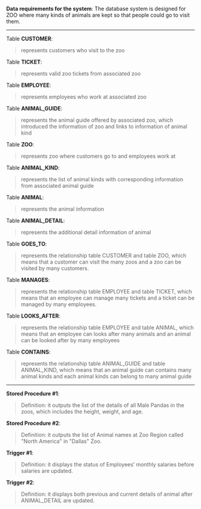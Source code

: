 **Data requirements for the system**:
The database system is designed for ZOO where many kinds of animals are kept so that people
could go to visit them. 

------

Table **CUSTOMER**: 
  > represents customers who visit to the zoo

Table **TICKET**: 
  > represents valid zoo tickets from associated zoo

Table **EMPLOYEE**: 
  > represents employees who work at associated zoo

Table **ANIMAL_GUIDE**: 
  > represents the animal guide offered by associated zoo, which introduced the information of zoo and 
  links to information of animal kind

Table **ZOO**: 
  > represents zoo where customers go to and employees work at

Table **ANIMAL_KIND**: 
  > represents the list of animal kinds with corresponding information from associated animal guide

Table **ANIMAL**: 
  > represents the animal information

Table **ANIMAL_DETAIL**: 
  > represents the additional detail information of animal

Table **GOES_TO**: 
  > represents the relationship table CUSTOMER and table ZOO, which means that a customer can visit the 
  many zoos and a zoo can be visited by many customers.

Table **MANAGES**: 
  > represents the relationship table EMPLOYEE and table TICKET, which means that an employee can manage 
  many tickets and a ticket can be managed by many employees.

Table **LOOKS_AFTER**: 
  > represents the relationship table EMPLOYEE and table ANIMAL, which means that an employee can looks 
  after many animals and an animal can be looked after by many employees

Table **CONTAINS**: 
  > represents the relationship table ANIMAL_GUIDE and table ANIMAL_KIND, which means that an animal guide 
  can contains many animal kinds and each animal kinds can belong to many animal guide
  
------

**Stored Procedure #1**:
  > Definition: it outputs the list of the details of all Male Pandas in the zoos, which includes the height, weight, and age.

**Stored Procedure #2**:
  > Definition: it outputs the list of Animal names at Zoo Region called "North America" in "Dallas" Zoo.

**Trigger #1**:
  > Definition: it displays the status of Employees’ monthly salaries before salaries are updated.

**Trigger #2**:
  > Definition: it displays both previous and current details of animal after ANIMAL_DETAIL are updated.

